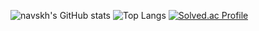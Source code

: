 ![navskh's GitHub stats](https://github-readme-stats.vercel.app/api?username=navskh&show_icons=true&theme=dracula)
![Top Langs](https://github-readme-stats.vercel.app/api/top-langs/?username=Young&layout=compact&theme=dracula)
[![Solved.ac Profile](http://mazassumnida.wtf/api/v2/generate_badge?boj=flamelet)](https://solved.ac/flamelet)
